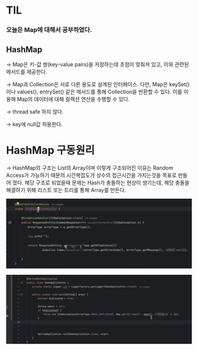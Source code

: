 # TIL

### 오늘은 Map에 대해서 공부하였다.

## HashMap

-> Map은 키-값 쌍(key-value pairs)을 저장하는데 초점이 맞춰져 있고, 이와 관련된 메서드를 제공한다.

-> Map과 Collection은 서로 다른 용도로 설계된 인터페이스. 다만, Map은 keySet()이나 values(), entrySet()
같은 메서드를 통해 Collection을 반환할 수 있다. 이를 이용해 Map의 데이터에 대해 컬렉션 연산을 수행할 수 있다.

-> thread safe 하지 않다.

-> key에 null값 허용한다.

# HashMap 구동원리

-> HashMap의 구조는 List의 Array이며 이렇게 구조되어진 이유는 Random Access가 가능하기 때문의
시간복잡도가 상수의 접근시간을 가지는것을 목표로 만들어 졌다. 해당 구조로 되었을때 문제는 Hash가 충돌하는 현상이 생기는데, 해당 충돌을 해결하기 위해 리스트 또는 트리를 통해 Array를 만든다.

![alt text](image.png)

![alt text](image-1.png)
